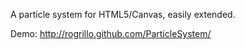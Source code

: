 A particle system for HTML5/Canvas, easily extended.

Demo: http://rogrillo.github.com/ParticleSystem/